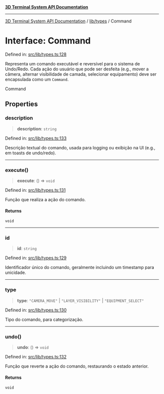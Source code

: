 [**3D Terminal System API Documentation**](../../../README.md)

***

[3D Terminal System API Documentation](../../../README.md) / [lib/types](../README.md) / Command

# Interface: Command

Defined in: [src/lib/types.ts:128](https://github.com/Dicommunitas/ThreeJS_Terminal_3D/blob/5b477f54175762d5c4c643839351148d429f45bb/src/lib/types.ts#L128)

Representa um comando executável e reversível para o sistema de Undo/Redo.
Cada ação do usuário que pode ser desfeita (e.g., mover a câmera, alternar visibilidade de camada,
selecionar equipamento) deve ser encapsulada como um `Command`.

 Command

## Properties

### description

> **description**: `string`

Defined in: [src/lib/types.ts:133](https://github.com/Dicommunitas/ThreeJS_Terminal_3D/blob/5b477f54175762d5c4c643839351148d429f45bb/src/lib/types.ts#L133)

Descrição textual do comando, usada para logging ou exibição na UI (e.g., em toasts de undo/redo).

***

### execute()

> **execute**: () => `void`

Defined in: [src/lib/types.ts:131](https://github.com/Dicommunitas/ThreeJS_Terminal_3D/blob/5b477f54175762d5c4c643839351148d429f45bb/src/lib/types.ts#L131)

Função que realiza a ação do comando.

#### Returns

`void`

***

### id

> **id**: `string`

Defined in: [src/lib/types.ts:129](https://github.com/Dicommunitas/ThreeJS_Terminal_3D/blob/5b477f54175762d5c4c643839351148d429f45bb/src/lib/types.ts#L129)

Identificador único do comando, geralmente incluindo um timestamp para unicidade.

***

### type

> **type**: `"CAMERA_MOVE"` \| `"LAYER_VISIBILITY"` \| `"EQUIPMENT_SELECT"`

Defined in: [src/lib/types.ts:130](https://github.com/Dicommunitas/ThreeJS_Terminal_3D/blob/5b477f54175762d5c4c643839351148d429f45bb/src/lib/types.ts#L130)

Tipo do comando, para categorização.

***

### undo()

> **undo**: () => `void`

Defined in: [src/lib/types.ts:132](https://github.com/Dicommunitas/ThreeJS_Terminal_3D/blob/5b477f54175762d5c4c643839351148d429f45bb/src/lib/types.ts#L132)

Função que reverte a ação do comando, restaurando o estado anterior.

#### Returns

`void`
